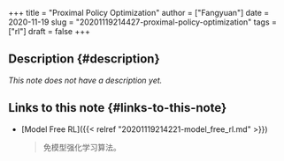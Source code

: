 +++
title = "Proximal Policy Optimization"
author = ["Fangyuan"]
date = 2020-11-19
slug = "20201119214427-proximal-policy-optimization"
tags = ["rl"]
draft = false
+++

## Description {#description}

_This note does not have a description yet._


## Links to this note {#links-to-this-note}

-   [Model Free RL]({{< relref "20201119214221-model_free_rl.md" >}})

    > 免模型强化学习算法。
